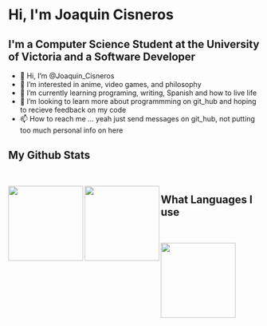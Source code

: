 
<h1>Hi, I'm Joaquin Cisneros</h1>
<h2>I'm a Computer Science Student at the University of Victoria and a Software Developer</h2>

- 👋 Hi, I’m @Joaquin_Cisneros
- 👀 I’m interested in anime, video games, and philosophy
- 🌱 I’m currently learning programing, writing, Spanish and how to live life 
- 💞️ I’m looking to learn more about programmming on git_hub and hoping to recieve feedback on my code
- 📫 How to reach me ... yeah just send messages on git_hub, not putting too much personal info on here

<h2>My Github Stats</h2>
<br>

<p align = "center">
  <img align="left" height="150" src = "https://github-readme-stats.vercel.app/api?username=Schorcher5&show_icons=true&count_private=true&theme=github_dark&border=FAFAFA">
  <img align="left" height="150" src = "https://github-readme-streak-stats.herokuapp.com/?user=Schorcher5&show_icons=true&count_private=true&theme=github-dark-blue&border=FFFFFF&stroke=3F73DD&sideNums=FFFFFF">
</p>

<h2>What Languages I use</h2>
<br>

<p align = "center">
  <img align="left" height="150" src = "https://github-readme-stats.vercel.app/api/top-langs/?username=Schorcher5&show_icons=true&count_private=true&theme=github_dark&hide_border=true&layout=compact&langs_count=10">
</p>

